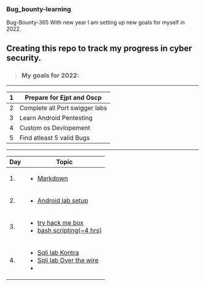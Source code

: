 
### Bug_bounty-learning <br/>
Bug-Bounty-365
With new year I am setting up new goals for myself in 2022.

Creating this repo to track my progress in cyber security.<br/>
---
>### My goals for 2022:<br/>
---
|1 | Prepare for Ejpt and Oscp|
|---|---|
|2 | Complete all Port swigger labs|
|3 | Learn Android Pentesting |
|4 | Custom os Devlopement |
|5 | Find atleast 5 valid Bugs |


---
| Day | Topic |
|--- | --- |
| 1. | [<ul><li> Markdown   </li></ul>](/days/day1.md)
| 2. | [<ul><li> Android lab setup   </li></ul>](/days/day2.md)
| 3. | [<ul><li> try hack me box</li> <li>bash scripting(~4 hrs)</li></ul>](/days/day3.md)
| 4. | [<ul><li> Sqli lab Kontra </li> <li> Sqli lab Over the wire <li/><ul/>](/days/day4.md)


